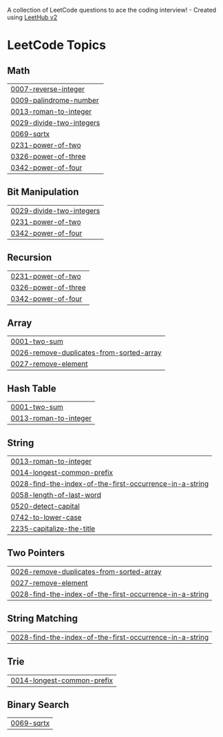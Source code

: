 A collection of LeetCode questions to ace the coding interview! - Created using [LeetHub v2](https://github.com/arunbhardwaj/LeetHub-2.0)
<!---LeetCode Topics Start-->
# LeetCode Topics
## Math
|  |
| ------- |
| [0007-reverse-integer](https://github.com/fariskt/leetcode-questions/tree/master/0007-reverse-integer) |
| [0009-palindrome-number](https://github.com/fariskt/leetcode-questions/tree/master/0009-palindrome-number) |
| [0013-roman-to-integer](https://github.com/fariskt/leetcode-questions/tree/master/0013-roman-to-integer) |
| [0029-divide-two-integers](https://github.com/fariskt/leetcode-questions/tree/master/0029-divide-two-integers) |
| [0069-sqrtx](https://github.com/fariskt/leetcode-questions/tree/master/0069-sqrtx) |
| [0231-power-of-two](https://github.com/fariskt/leetcode-questions/tree/master/0231-power-of-two) |
| [0326-power-of-three](https://github.com/fariskt/leetcode-questions/tree/master/0326-power-of-three) |
| [0342-power-of-four](https://github.com/fariskt/leetcode-questions/tree/master/0342-power-of-four) |
## Bit Manipulation
|  |
| ------- |
| [0029-divide-two-integers](https://github.com/fariskt/leetcode-questions/tree/master/0029-divide-two-integers) |
| [0231-power-of-two](https://github.com/fariskt/leetcode-questions/tree/master/0231-power-of-two) |
| [0342-power-of-four](https://github.com/fariskt/leetcode-questions/tree/master/0342-power-of-four) |
## Recursion
|  |
| ------- |
| [0231-power-of-two](https://github.com/fariskt/leetcode-questions/tree/master/0231-power-of-two) |
| [0326-power-of-three](https://github.com/fariskt/leetcode-questions/tree/master/0326-power-of-three) |
| [0342-power-of-four](https://github.com/fariskt/leetcode-questions/tree/master/0342-power-of-four) |
## Array
|  |
| ------- |
| [0001-two-sum](https://github.com/fariskt/leetcode-questions/tree/master/0001-two-sum) |
| [0026-remove-duplicates-from-sorted-array](https://github.com/fariskt/leetcode-questions/tree/master/0026-remove-duplicates-from-sorted-array) |
| [0027-remove-element](https://github.com/fariskt/leetcode-questions/tree/master/0027-remove-element) |
## Hash Table
|  |
| ------- |
| [0001-two-sum](https://github.com/fariskt/leetcode-questions/tree/master/0001-two-sum) |
| [0013-roman-to-integer](https://github.com/fariskt/leetcode-questions/tree/master/0013-roman-to-integer) |
## String
|  |
| ------- |
| [0013-roman-to-integer](https://github.com/fariskt/leetcode-questions/tree/master/0013-roman-to-integer) |
| [0014-longest-common-prefix](https://github.com/fariskt/leetcode-questions/tree/master/0014-longest-common-prefix) |
| [0028-find-the-index-of-the-first-occurrence-in-a-string](https://github.com/fariskt/leetcode-questions/tree/master/0028-find-the-index-of-the-first-occurrence-in-a-string) |
| [0058-length-of-last-word](https://github.com/fariskt/leetcode-questions/tree/master/0058-length-of-last-word) |
| [0520-detect-capital](https://github.com/fariskt/leetcode-questions/tree/master/0520-detect-capital) |
| [0742-to-lower-case](https://github.com/fariskt/leetcode-questions/tree/master/0742-to-lower-case) |
| [2235-capitalize-the-title](https://github.com/fariskt/leetcode-questions/tree/master/2235-capitalize-the-title) |
## Two Pointers
|  |
| ------- |
| [0026-remove-duplicates-from-sorted-array](https://github.com/fariskt/leetcode-questions/tree/master/0026-remove-duplicates-from-sorted-array) |
| [0027-remove-element](https://github.com/fariskt/leetcode-questions/tree/master/0027-remove-element) |
| [0028-find-the-index-of-the-first-occurrence-in-a-string](https://github.com/fariskt/leetcode-questions/tree/master/0028-find-the-index-of-the-first-occurrence-in-a-string) |
## String Matching
|  |
| ------- |
| [0028-find-the-index-of-the-first-occurrence-in-a-string](https://github.com/fariskt/leetcode-questions/tree/master/0028-find-the-index-of-the-first-occurrence-in-a-string) |
## Trie
|  |
| ------- |
| [0014-longest-common-prefix](https://github.com/fariskt/leetcode-questions/tree/master/0014-longest-common-prefix) |
## Binary Search
|  |
| ------- |
| [0069-sqrtx](https://github.com/fariskt/leetcode-questions/tree/master/0069-sqrtx) |
<!---LeetCode Topics End-->